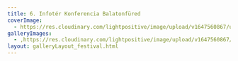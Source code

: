 ```yaml
---
title: 6. Infotér Konferencia Balatonfüred
coverImage:
  - https://res.cloudinary.com/lightpositive/image/upload/v1647560867/uploads/6.%20Infot%C3%A9r%20Konferencia%20Balatonf%C3%BCred/Infoter_hir.jpg
galleryImages:
  - ,https://res.cloudinary.com/lightpositive/image/upload/v1647560867/uploads/6.%20Infot%C3%A9r%20Konferencia%20Balatonf%C3%BCred/Infoter_hir.jpg
layout: galleryLayout_festival.html
---
```

